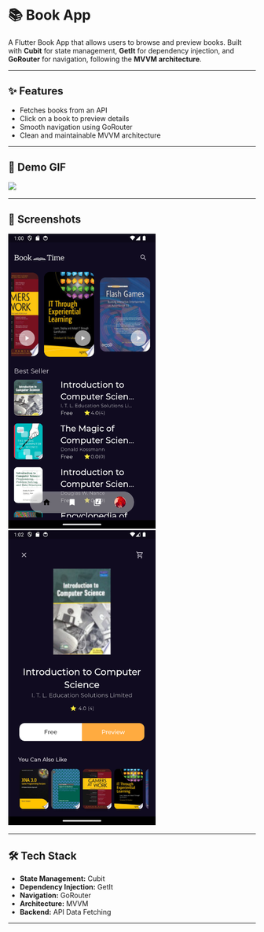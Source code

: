 # 📚 Book App

A Flutter Book App that allows users to browse and preview books. Built with **Cubit** for state management, **GetIt** for dependency injection, and **GoRouter** for navigation, following the **MVVM architecture**.

---

## ✨ Features
- Fetches books from an API
- Click on a book to preview details
- Smooth navigation using GoRouter
- Clean and maintainable MVVM architecture

---

## 🎥 Demo GIF
<img src="assets/images/book.gif" width="400"/>  

---

## 📸 Screenshots
<img src="assets/images/Screenshot_20250313_010055.png" width="300"/>  
<img src="assets/images/Screenshot_20250313_010219.png" width="300"/> 

---

## 🛠️ Tech Stack
- **State Management:** Cubit
- **Dependency Injection:** GetIt
- **Navigation:** GoRouter
- **Architecture:** MVVM
- **Backend:** API Data Fetching

---




